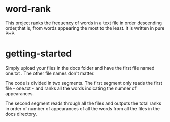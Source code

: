 # word-rank
This project ranks the frequency of words in a text file in order descending order,that is, from words appearing the most to the least. It is written in pure PHP.

# getting-started
Simply upload your files in the docs folder and have the first file named one.txt . The other file names don't matter.

The code is divided in two segments.
The first segment only reads the first file - one.txt - and ranks all the words indicating the numner of appearances.

The second segment reads through all the files and outputs the total ranks in order of number of appearances of all the words from all the files in the docs directory.
